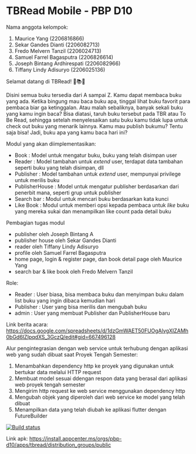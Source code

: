 # TBRead Mobile - PBP D10

Nama anggota kelompok:
1. Maurice Yang (2206816866)
2. Sekar Gandes Dianti (2206082713)
3. Fredo Melvern Tanzil (2206024713)
4. Samuel Farrel Bagasputra (2206826614)
5. Joseph Bintang Ardhirespati (2206082966)
6. Tiffany Lindy Adisuryo (2206025136)

Selamat datang di TBRead! 📖📚📑

Disini semua buku tersedia dari A sampai Z. Kamu dapat membaca buku yang ada. Ketika bingung mau baca buku apa, tinggal lihat buku favorit para pembaca biar ga ketinggalan. Atau malah sebaliknya, banyak sekali buku yang kamu ingin baca? Bisa diatasi, taruh buku tersebut pada TBR atau To Be Read, sehingga setelah menyelesaikan satu buku kamu tidak lupa untuk check out buku yang menarik lainnya. Kamu mau publish bukumu? Tentu saja bisa! Jadi, buku apa yang kamu baca hari ini?

Modul yang akan diimplementasikan:
- Book            : Model untuk mengatur buku, buku yang telah disimpan user
- Reader          : Model tambahan untuk _extend_ user, terdapat data tambahan seperti buku yang telah disimpan, dll
- Publisher        : Model tambahan untuk _extend_ user, mempunyai privilege untuk merilis buku
- PublisherHouse  : Model untuk mengatur publisher berdasarkan dari penerbit mana, seperti grup untuk publisher
- Search bar      : Modul untuk mencari buku berdasarkan kata kunci
- Like Book       : Modul untuk memberi opsi kepada pembaca untuk _like_ buku yang mereka sukai dan menampilkan like count pada detail buku

Pembagian tugas modul
- publisher oleh Joseph Bintang A
- publisher house oleh Sekar Gandes Dianti
- reader oleh Tiffany Lindy Adisuryo
- profile oleh Samuel Farrel Bagasputra
- home page, login & register page, dan book detail page oleh Maurice Yang
- search bar & like book oleh Fredo Melvern Tanzil

Role:
- Reader    : User biasa, bisa membaca buku dan menyimpan buku dalam list buku yang ingin dibaca kemudian hari
- Publisher  : User yang bisa merilis dan mengubah buku
- admin      : User yang membuat Publisher dan PublisherHouse baru

Link berita acara: https://docs.google.com/spreadsheets/d/1dzGmWAET50FUOgAlvgXIZAMh0bGd6IZIpqdXS_3GczQ/edit#gid=667496128


Alur pengintegrasian dengan web service untuk terhubung dengan aplikasi web yang sudah dibuat saat Proyek Tengah Semester:
1. Menambahkan dependency http ke proyek yang digunakan untuk bertukar data melalui HTTP request
2. Membuat model sesuai ddengan respon data yang berasal dari aplikasi web proyek tengah semester
3. Mengirim http request ke web service menggunakan dependency http
4. Mengubah objek yang diperoleh dari web service ke model yang telah dibuat
5. Menampilkan data yang telah diubah ke aplikasi flutter dengan FutureBuilder

[![Build status](https://build.appcenter.ms/v0.1/apps/6b9f1205-6dbc-4df7-841d-875d2e6b038d/branches/main/badge)](https://appcenter.ms)


Link apk: https://install.appcenter.ms/orgs/pbp-d10/apps/tbread/distribution_groups/public
